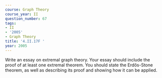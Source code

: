```yaml
---
course: Graph Theory
course_year: II
question_number: 67
tags:
- II
- '2005'
- Graph Theory
title: '4.II.17F '
year: 2005
---
```



Write an essay on extremal graph theory. Your essay should include the proof of at least one extremal theorem. You should state the Erdős-Stone theorem, as well as describing its proof and showing how it can be applied.